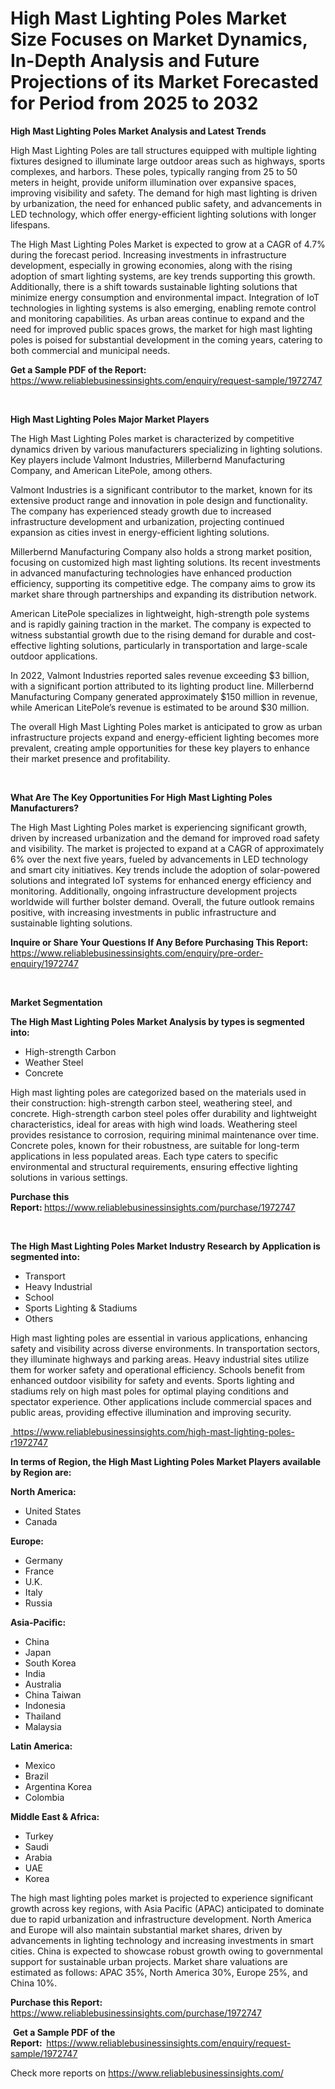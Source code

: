 <p><h1>High Mast Lighting Poles Market Size Focuses on Market Dynamics, In-Depth Analysis and Future Projections of its Market Forecasted for Period from 2025 to 2032</h1></p><p><strong>High Mast Lighting Poles Market Analysis and Latest Trends</strong></p>
<p><p>High Mast Lighting Poles are tall structures equipped with multiple lighting fixtures designed to illuminate large outdoor areas such as highways, sports complexes, and harbors. These poles, typically ranging from 25 to 50 meters in height, provide uniform illumination over expansive spaces, improving visibility and safety. The demand for high mast lighting is driven by urbanization, the need for enhanced public safety, and advancements in LED technology, which offer energy-efficient lighting solutions with longer lifespans.</p><p>The High Mast Lighting Poles Market is expected to grow at a CAGR of 4.7% during the forecast period. Increasing investments in infrastructure development, especially in growing economies, along with the rising adoption of smart lighting systems, are key trends supporting this growth. Additionally, there is a shift towards sustainable lighting solutions that minimize energy consumption and environmental impact. Integration of IoT technologies in lighting systems is also emerging, enabling remote control and monitoring capabilities. As urban areas continue to expand and the need for improved public spaces grows, the market for high mast lighting poles is poised for substantial development in the coming years, catering to both commercial and municipal needs.</p></p>
<p><strong>Get a Sample PDF of the Report:&nbsp;</strong> <a href="https://www.reliablebusinessinsights.com/enquiry/request-sample/1972747?utm_campaign=2789&utm_medium=2&utm_source=Github&utm_content=ia&utm_term=10042025&utm_id=high-mast-lighting-poles">https://www.reliablebusinessinsights.com/enquiry/request-sample/1972747</a></p>
<p>&nbsp;</p>
<p><strong>High Mast Lighting Poles Major Market Players</strong></p>
<p><p>The High Mast Lighting Poles market is characterized by competitive dynamics driven by various manufacturers specializing in lighting solutions. Key players include Valmont Industries, Millerbernd Manufacturing Company, and American LitePole, among others. </p><p>Valmont Industries is a significant contributor to the market, known for its extensive product range and innovation in pole design and functionality. The company has experienced steady growth due to increased infrastructure development and urbanization, projecting continued expansion as cities invest in energy-efficient lighting solutions.</p><p>Millerbernd Manufacturing Company also holds a strong market position, focusing on customized high mast lighting solutions. Its recent investments in advanced manufacturing technologies have enhanced production efficiency, supporting its competitive edge. The company aims to grow its market share through partnerships and expanding its distribution network.</p><p>American LitePole specializes in lightweight, high-strength pole systems and is rapidly gaining traction in the market. The company is expected to witness substantial growth due to the rising demand for durable and cost-effective lighting solutions, particularly in transportation and large-scale outdoor applications.</p><p>In 2022, Valmont Industries reported sales revenue exceeding $3 billion, with a significant portion attributed to its lighting product line. Millerbernd Manufacturing Company generated approximately $150 million in revenue, while American LitePole’s revenue is estimated to be around $30 million. </p><p>The overall High Mast Lighting Poles market is anticipated to grow as urban infrastructure projects expand and energy-efficient lighting becomes more prevalent, creating ample opportunities for these key players to enhance their market presence and profitability.</p></p>
<p>&nbsp;</p>
<p><strong>What Are The Key Opportunities For High Mast Lighting Poles Manufacturers?</strong></p>
<p><p>The High Mast Lighting Poles market is experiencing significant growth, driven by increased urbanization and the demand for improved road safety and visibility. The market is projected to expand at a CAGR of approximately 6% over the next five years, fueled by advancements in LED technology and smart city initiatives. Key trends include the adoption of solar-powered solutions and integrated IoT systems for enhanced energy efficiency and monitoring. Additionally, ongoing infrastructure development projects worldwide will further bolster demand. Overall, the future outlook remains positive, with increasing investments in public infrastructure and sustainable lighting solutions.</p></p>
<p><strong>Inquire or Share Your Questions If Any Before Purchasing This Report:</strong> <a href="https://www.reliablebusinessinsights.com/enquiry/pre-order-enquiry/1972747?utm_campaign=2789&utm_medium=2&utm_source=Github&utm_content=ia&utm_term=10042025&utm_id=high-mast-lighting-poles">https://www.reliablebusinessinsights.com/enquiry/pre-order-enquiry/1972747</a></p>
<p>&nbsp;</p>
<p><strong>Market Segmentation</strong></p>
<p><strong>The High Mast Lighting Poles Market Analysis by types is segmented into:</strong></p>
<p><ul><li>High-strength Carbon</li><li>Weather Steel</li><li>Concrete</li></ul></p>
<p><p>High mast lighting poles are categorized based on the materials used in their construction: high-strength carbon steel, weathering steel, and concrete. High-strength carbon steel poles offer durability and lightweight characteristics, ideal for areas with high wind loads. Weathering steel provides resistance to corrosion, requiring minimal maintenance over time. Concrete poles, known for their robustness, are suitable for long-term applications in less populated areas. Each type caters to specific environmental and structural requirements, ensuring effective lighting solutions in various settings.</p></p>
<p><strong>Purchase this Report:&nbsp;</strong><a href="https://www.reliablebusinessinsights.com/purchase/1972747?utm_campaign=2789&utm_medium=2&utm_source=Github&utm_content=ia&utm_term=10042025&utm_id=high-mast-lighting-poles">https://www.reliablebusinessinsights.com/purchase/1972747</a></p>
<p>&nbsp;</p>
<p><strong>The High Mast Lighting Poles Market Industry Research by Application is segmented into:</strong></p>
<p><ul><li>Transport</li><li>Heavy Industrial</li><li>School</li><li>Sports Lighting & Stadiums</li><li>Others</li></ul></p>
<p><p>High mast lighting poles are essential in various applications, enhancing safety and visibility across diverse environments. In transportation sectors, they illuminate highways and parking areas. Heavy industrial sites utilize them for worker safety and operational efficiency. Schools benefit from enhanced outdoor visibility for safety and events. Sports lighting and stadiums rely on high mast poles for optimal playing conditions and spectator experience. Other applications include commercial spaces and public areas, providing effective illumination and improving security.</p></p>
<p><a href="https://www.reliablebusinessinsights.com/high-mast-lighting-poles-r1972747?utm_campaign=2789&utm_medium=2&utm_source=Github&utm_content=ia&utm_term=10042025&utm_id=high-mast-lighting-poles">&nbsp;https://www.reliablebusinessinsights.com/high-mast-lighting-poles-r1972747</a></p>
<p><strong>In terms of Region, the High Mast Lighting Poles Market Players available by Region are:</strong></p>
<p>
    <p> <strong> North America: </strong>
        <ul>
            <li>United States</li>
            <li>Canada</li>
        </ul>
        </p> 
    <p> <strong> Europe: </strong>
        <ul>
            <li>Germany</li>
            <li>France</li>
            <li>U.K.</li>
            <li>Italy</li>
            <li>Russia</li>
        </ul>
        </p> 
    <p> <strong> Asia-Pacific: </strong>
        <ul>
            <li>China</li>
            <li>Japan</li>
            <li>South Korea</li>
            <li>India</li>
            <li>Australia</li>
            <li>China Taiwan</li>
            <li>Indonesia</li>
            <li>Thailand</li>
            <li>Malaysia</li>
        </ul>
        </p> 
    <p> <strong> Latin America: </strong>
        <ul>
            <li>Mexico</li>
            <li>Brazil</li>
            <li>Argentina Korea</li>
            <li>Colombia</li>
        </ul>
        </p> 
    <p> <strong> Middle East & Africa: </strong>
        <ul>
            <li>Turkey</li>
            <li>Saudi</li>
            <li>Arabia</li>
            <li>UAE</li>
            <li>Korea</li>
        </ul>
    </p>
    </p>
<p><p>The high mast lighting poles market is projected to experience significant growth across key regions, with Asia Pacific (APAC) anticipated to dominate due to rapid urbanization and infrastructure development. North America and Europe will also maintain substantial market shares, driven by advancements in lighting technology and increasing investments in smart cities. China is expected to showcase robust growth owing to governmental support for sustainable urban projects. Market share valuations are estimated as follows: APAC 35%, North America 30%, Europe 25%, and China 10%.</p></p>
<p><strong>Purchase this Report: </strong><a href="https://www.reliablebusinessinsights.com/purchase/1972747?utm_campaign=2789&utm_medium=2&utm_source=Github&utm_content=ia&utm_term=10042025&utm_id=high-mast-lighting-poles">https://www.reliablebusinessinsights.com/purchase/1972747</a></p>
<p>&nbsp;<strong>Get a Sample PDF of the Report:&nbsp;&nbsp;</strong><a href="https://www.reliablebusinessinsights.com/enquiry/request-sample/1972747?utm_campaign=2789&utm_medium=2&utm_source=Github&utm_content=ia&utm_term=10042025&utm_id=high-mast-lighting-poles">https://www.reliablebusinessinsights.com/enquiry/request-sample/1972747</a></p>
<p><strong></strong></p>
<p>Check more reports on <a href="https://www.reliablebusinessinsights.com/?utm_campaign=2789&utm_medium=2&utm_source=Github&utm_content=ia&utm_term=10042025&utm_id=high-mast-lighting-poles">https://www.reliablebusinessinsights.com/</a></p>